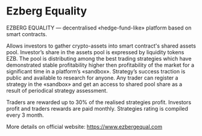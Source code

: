 # Ezberg Equality

EZBERG EQUALITY — decentralised «hedge-fund-like» platform based on smart contracts. 

Allows investors to gather crypto-assets into smart contract's shared assets pool. Investor’s share in the assets pool is expressed by liquidity tokens EZB. The pool is distributing among the best trading strategies which have demonstrated stable profitability higher then profitability of the market for a significant time in a platform’s «sandbox». Strategy’s success traction is public and available to research for anyone. Any trader can register a strategy in the «sandbox» and get an access to shared pool share as a result of periodical strategy assessment. 

Traders are rewarded up to 30% of the realised strategies profit. Investors profit and traders rewards are paid monthly. Strategies rating is compiled every 3 month.  

More details on official website: https://www.ezbergequal.com
